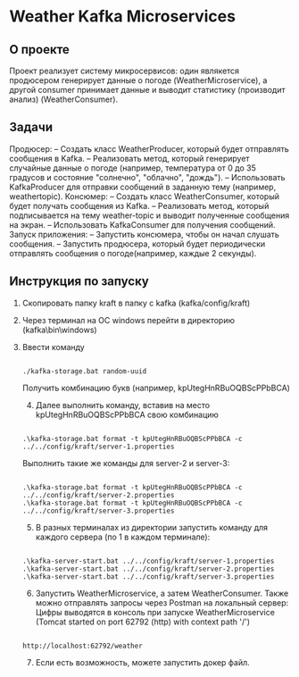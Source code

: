 # Weather Kafka Microservices

## О проекте

Проект реализует систему микросервисов: один являкется продюсером генерирует данные о погоде (WeatherMicroservice), а другой consumer принимает данные и выводит статистику (производит анализ) (WeatherConsumer).

## Задачи
Продюсер:
 – Создать класс WeatherProducer, который будет отправлять сообщения в Kafka.
 – Реализовать метод, который генерирует случайные данные о погоде (например, температура
от 0 до 35 градусов и состояние "солнечно", "облачно", "дождь").
 – Использовать KafkaProducer для отправки сообщений в заданную тему (например, weathertopic).
Консюмер:
 – Создать класс WeatherConsumer, который будет получать сообщения из Kafka.
 – Реализовать метод, который подписывается на тему weather-topic и выводит полученные
сообщения на экран.
 – Использовать KafkaConsumer для получения сообщений.
Запуск приложения:
 – Запустить консюмера, чтобы он начал слушать сообщения.
 – Запустить продюсера, который будет периодически отправлять сообщения о погоде(например, каждые 2 секунды). 

 ## Инструкция по запуску

 1. Скопировать папку kraft в папку с kafka (kafka/config/kraft)
 2. Через терминал на ОС windows перейти в директорию (kafka\bin\windows)
 3. Ввести команду
    ```
    
    ./kafka-storage.bat random-uuid
    
    ```
    
    Получить комбинацию букв (например, kpUtegHnRBuOQBScPPbBCA)
    
    4. Далее выполнить команду, вставив на место kpUtegHnRBuOQBScPPbBCA свою комбинацию
    ```
    
    .\kafka-storage.bat format -t kpUtegHnRBuOQBScPPbBCA -c ../../config/kraft/server-1.properties

    ```
    Выполнить такие же команды для server-2 и server-3:

    ```
    
    .\kafka-storage.bat format -t kpUtegHnRBuOQBScPPbBCA -c ../../config/kraft/server-2.properties
    .\kafka-storage.bat format -t kpUtegHnRBuOQBScPPbBCA -c ../../config/kraft/server-3.properties

    ```

    5. В разных терминалах из директории запустить команду для каждого сервера (по 1 в каждом терминале):
    ```

    .\kafka-server-start.bat ../../config/kraft/server-1.properties
    .\kafka-server-start.bat ../../config/kraft/server-2.properties
    .\kafka-server-start.bat ../../config/kraft/server-3.properties
    
    ```

    6. Запустить WeatherMicroservice, а затем WeatherConsumer. Также можно отправлять запросы через Postman на локальный сервер:
    Цифры выводятся в консоль при запуске WeatherMicroservice (Tomcat started on port 62792 (http) with context path '/')
     ```

    http://localhost:62792/weather

       ```
    7. Если есть возможность, можете запустить докер файл.
    
